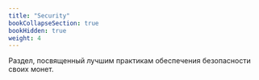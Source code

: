 ```yaml
---
title: "Security"
bookCollapseSection: true
bookHidden: true
weight: 4
---
```


Раздел, посвященный лучшим практикам обеспечения безопасности своих монет.
